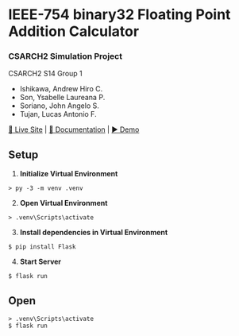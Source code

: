 # IEEE-754 binary32 Floating Point Addition Calculator
### CSARCH2 Simulation Project

CSARCH2 S14 Group 1

- Ishikawa, Andrew Hiro C.
- Son, Ysabelle Laureana P.
- Soriano, John Angelo S.
- Tujan, Lucas Antonio F.

[🔗 Live Site](https://csarch2-mp-s14-g1.onrender.com/) | 
[📝 Documentation](https://docs.google.com/document/d/1NS-gPQXEGyv6ISZFPs5UAlhhF8Q5fMe8CLrKlNL52xk/) | 
[▶️ Demo](https://www.youtube.com/watch?v=rKlSDuEJ)

## Setup

1. **Initialize Virtual Environment**

```console
> py -3 -m venv .venv
```

2. **Open Virtual Environment**

```console
> .venv\Scripts\activate
```

3. **Install dependencies in Virtual Environment**

```console
$ pip install Flask
```

4. **Start Server**

```console
$ flask run
```

## Open

```console
> .venv\Scripts\activate
$ flask run
```
